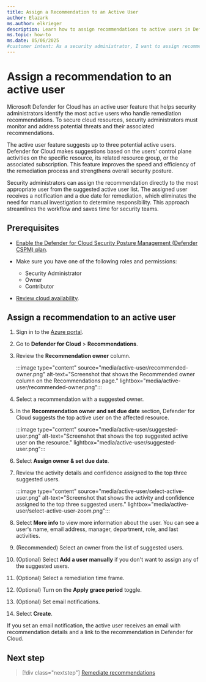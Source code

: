 ```yaml
---
title: Assign a Recommendation to an Active User
author: Elazark
ms.author: elkrieger
description: Learn how to assign recommendations to active users in Defender for Cloud to enhance security and streamline remediation processes.
ms.topic: how-to
ms.date: 05/06/2025
#customer intent: As a security administrator, I want to assign recommendations to Active Users in Defender for Cloud to enhance security and streamline remediation processes.
---
```


# Assign a recommendation to an active user

Microsoft Defender for Cloud has an active user feature that helps security administrators identify the most active users who handle remediation recommendations. To secure cloud resources, security administrators must monitor and address potential threats and their associated recommendations.

The active user feature suggests up to three potential active users. Defender for Cloud makes suggestions based on the users' control plane activities on the specific resource, its related resource group, or the associated subscription. This feature improves the speed and efficiency of the remediation process and strengthens overall security posture.

Security administrators can assign the recommendation directly to the most appropriate user from the suggested active user list. The assigned user receives a notification and a due date for remediation, which eliminates the need for manual investigation to determine responsibility. This approach streamlines the workflow and saves time for security teams.

## Prerequisites

- [Enable the Defender for Cloud Security Posture Management (Defender CSPM) plan](tutorial-enable-cspm-plan.md).

- Make sure you have one of the following roles and permissions:
  - Security Administrator
  - Owner
  - Contributor

- [Review cloud availability](support-matrix-cloud-environment.md).

## Assign a recommendation to an active user

1. Sign in to the [Azure portal](https://portal.azure.com/).

1. Go to **Defender for Cloud** > **Recommendations**.

1. Review the **Recommendation owner** column.

    :::image type="content" source="media/active-user/recommended-owner.png" alt-text="Screenshot that shows the Recommended owner column on the Recommendations page." lightbox="media/active-user/recommended-owner.png":::

1. Select a recommendation with a suggested owner.

1. In the **Recommendation owner and set due date** section, Defender for Cloud suggests the top active user on the affected resource.

    :::image type="content" source="media/active-user/suggested-user.png" alt-text="Screenshot that shows the top suggested active user on the resource." lightbox="media/active-user/suggested-user.png":::

1. Select **Assign owner & set due date**.

1. Review the activity details and confidence assigned to the top three suggested users.

    :::image type="content" source="media/active-user/select-active-user.png" alt-text="Screenshot that shows the activity and confidence assigned to the top three suggested users." lightbox="media/active-user/select-active-user-zoom.png":::

1. Select **More info** to view more information about the user. You can see a user's name, email address, manager, department, role, and last activities.

1. (Recommended) Select an owner from the list of suggested users.

1. (Optional) Select **Add a user manually** if you don't want to assign any of the suggested users.

1. (Optional) Select a remediation time frame.

1. (Optional) Turn on the **Apply grace period** toggle.

1. (Optional) Set email notifications.

1. Select **Create**.

If you set an email notification, the active user receives an email with recommendation details and a link to the recommendation in Defender for Cloud.

## Next step

> [!div class="nextstep"]
> [Remediate recommendations](implement-security-recommendations.md)
